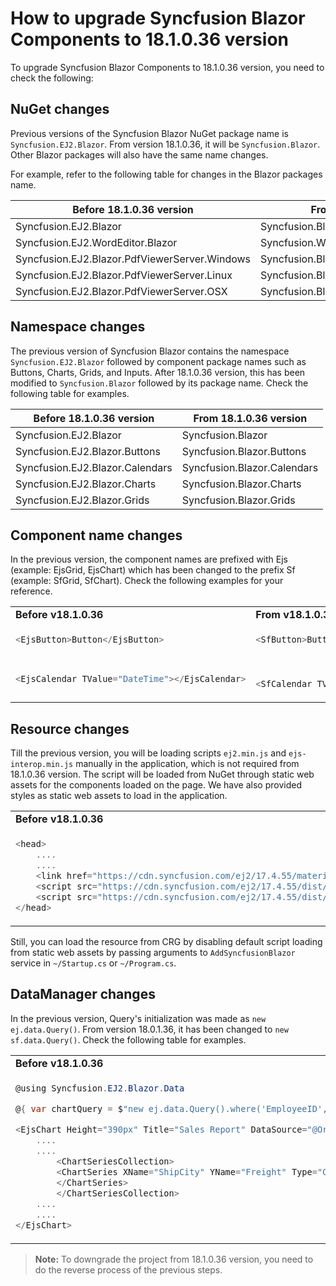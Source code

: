 # How to upgrade Syncfusion Blazor Components to 18.1.0.36 version

To upgrade Syncfusion Blazor Components to 18.1.0.36 version, you need to check the following:

## NuGet changes

Previous versions of the Syncfusion Blazor NuGet package name is `Syncfusion.EJ2.Blazor`. From version 18.1.0.36, it will be `Syncfusion.Blazor`. Other Blazor packages will also have the same name changes.

For example, refer to the following table for changes in the Blazor packages name.

| Before 18.1.0.36 version | From 18.1.0.36 version |
| ------------- | ------------- |
| Syncfusion.EJ2.Blazor | Syncfusion.Blazor |
| Syncfusion.EJ2.WordEditor.Blazor | Syncfusion.WordEditor.Blazor |
| Syncfusion.EJ2.Blazor.PdfViewerServer.Windows | Syncfusion.Blazor.PdfViewerServer.Windows |
| Syncfusion.EJ2.Blazor.PdfViewerServer.Linux | Syncfusion.Blazor.PdfViewerServer.Linux |
| Syncfusion.EJ2.Blazor.PdfViewerServer.OSX | Syncfusion.Blazor.PdfViewerServer.OSX |

## Namespace changes

The previous version of Syncfusion Blazor contains the namespace `Syncfusion.EJ2.Blazor` followed by component package names such as Buttons, Charts, Grids, and Inputs. After 18.1.0.36 version, this has been modified to `Syncfusion.Blazor` followed by its package name. Check the following table for examples.

| Before 18.1.0.36 version | From 18.1.0.36 version |
| ------------- | ------------- |
| Syncfusion.EJ2.Blazor | Syncfusion.Blazor |
| Syncfusion.EJ2.Blazor.Buttons | Syncfusion.Blazor.Buttons |
| Syncfusion.EJ2.Blazor.Calendars | Syncfusion.Blazor.Calendars |
| Syncfusion.EJ2.Blazor.Charts | Syncfusion.Blazor.Charts |
| Syncfusion.EJ2.Blazor.Grids | Syncfusion.Blazor.Grids |

## Component name changes

In the previous version, the component names are prefixed with Ejs (example: EjsGrid, EjsChart) which has been changed to the prefix Sf (example: SfGrid, SfChart). Check the following examples for your reference.

<!-- markdownlint-disable MD033 -->
<table>
<tr>
<td>
<b>Before v18.1.0.36</b>
</td>
<td>
<b>From v18.1.0.36</b>
</td>
</tr>
<tr>
<td>

```csharp
<EjsButton>Button</EjsButton>

```

</td>
<td>

```csharp
<SfButton>Button</SfButton>

```

</td>
</tr>
<tr>
<td>

```csharp
<EjsCalendar TValue="DateTime"></EjsCalendar>

```

</td>
<td>

```csharp

<SfCalendar TValue="DateTime"></SfCalendar>

```

</td>
</tr>
</table>

## Resource changes

Till the previous version, you will be loading scripts `ej2.min.js` and `ejs-interop.min.js` manually in the application, which is not required from 18.1.0.36 version. The script will be loaded from NuGet through static web assets for the components loaded on the page. We have also provided styles as static web assets to load in the application.

<!-- markdownlint-disable MD033 -->
<table>
<tr>
<td>
<b>Before v18.1.0.36</b>
</td>
<td>
<b>From v18.1.0.36</b>
</td>
</tr>
<tr>
<td>

```csharp
<head>
    ....
    ....
    <link href="https://cdn.syncfusion.com/ej2/17.4.55/material.css" rel="stylesheet" />
    <script src="https://cdn.syncfusion.com/ej2/17.4.55/dist/ej2.min.js"></script>
    <script src="https://cdn.syncfusion.com/ej2/17.4.55/dist/ejs.interop.min.js"></script>
</head>

```

</td>
<td>

```csharp
<head>
    ....
    ....
    <link href="_content/Syncfusion.Blazor/styles/bootstrap4.css" rel="stylesheet" />
</head>

```

</td>
</tr>
</table>

Still, you can load the resource from CRG by disabling default script loading from static web assets by passing arguments to `AddSyncfusionBlazor` service in `~/Startup.cs` or `~/Program.cs`.

## DataManager changes

In the previous version, Query's initialization was made as `new ej.data.Query()`. From version 18.0.1.36, it has been changed to `new sf.data.Query()`. Check the following table for examples.

<!-- markdownlint-disable MD033 -->
<table>
<tr>
<td>
<b>Before v18.1.0.36</b>
</td>
<td>
<b>From v18.1.0.36</b>
</td>
</tr>
<tr>
<td>

```csharp
@using Syncfusion.EJ2.Blazor.Data

@{ var chartQuery = $"new ej.data.Query().where('EmployeeID', 'equal', {employee.EmployeeID}, false)"; }

<EjsChart Height="390px" Title="Sales Report" DataSource="@OrderData">
    ....
    ....
        <ChartSeriesCollection>
        <ChartSeries XName="ShipCity" YName="Freight" Type="ChartSeriesType.Column" Query="@chartQuery">
        </ChartSeries>
        </ChartSeriesCollection>
    ....
    ....
</EjsChart>

```

</td>
<td>

```csharp
@using Syncfusion.Blazor.Data

@{ var chartQuery = $"new sf.data.Query().where('EmployeeID', 'equal', {employee.EmployeeID}, false)"; }

<SfChart Height="390px" Title="Sales Report" DataSource="@OrderData">
    ....
    ....
        <ChartSeriesCollection>
        <ChartSeries XName="ShipCity" YName="Freight" Type="ChartSeriesType.Column" Query="@chartQuery">
        </ChartSeries>
        </ChartSeriesCollection>
    ....
    ....
</SfChart>

```

</td>
</tr>
</table>

> **Note:** To downgrade the project from 18.1.0.36 version, you need to do the reverse process of the previous steps.